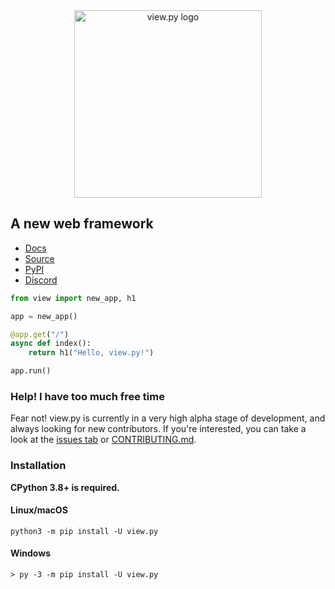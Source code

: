 <div align="center"><img src="https://raw.githubusercontent.com/ZeroIntensity/view.py/master/html/logo.png" alt="view.py logo" width=300 height=auto /></div>

## A new web framework

- [Docs](https://view.zintensity.dev)
- [Source](https://github.com/ZeroIntensity/view.py)
- [PyPI](https://pypi.org/project/view.py)
- [Discord](https://discord.gg/tZAfuWAbm2)

```py
from view import new_app, h1

app = new_app()

@app.get("/")
async def index():
    return h1("Hello, view.py!")

app.run()
```

### Help! I have too much free time

Fear not! view.py is currently in a very high alpha stage of development, and always looking for new contributors. If you're interested, you can take a look at the [issues tab](https://github.com/ZeroIntensity/view.py/issues) or [CONTRIBUTING.md](https://github.com/Zerointensity/view.py/blob/master/CONTRIBUTING.md).

### Installation

**CPython 3.8+ is required.**

#### Linux/macOS

```
python3 -m pip install -U view.py
```

#### Windows

```
> py -3 -m pip install -U view.py
```
